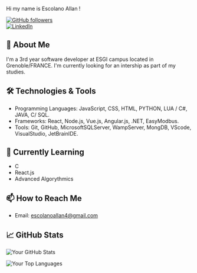 Hi my name is Escolano Allan !

[![GitHub followers](https://img.shields.io/github/followers/EscolanoA?style=social)](https://github.com/EscolanoA) <br>
[![LinkedIn](https://img.shields.io/badge/LinkedIn-MyProfile-blue?style=social&logo=linkedin)](https://www.linkedin.com/in/allan-escolano-87a97b232)

## 🚀 About Me

I'm a 3rd year software developer at ESGI campus located in Grenoble/FRANCE.
I'm currently looking for an intership as part of my studies.

## 🛠️ Technologies & Tools

- Programming Languages: JavaScript, CSS, HTML, PYTHON, LUA / C#, JAVA, C/ SQL.
- Frameworks: React, Node.js, Vue.js, Angular.js, .NET, EasyModbus.
- Tools: Git, GitHub, MicrosoftSQLServer, WampServer, MongDB, VScode, VisualStudio, JetBrainIDE.

## 🌱 Currently Learning

- C
- React.js
- Advanced Algorythmics

## 📫 How to Reach Me

- Email: [escolanoallan4@gmail.com](mailto:escolanoallan4@gmail.com)

## 📈 GitHub Stats

![Your GitHub Stats](https://github-readme-stats.vercel.app/api?username=EscolanoA&show_icons=true&theme=radical)

![Your Top Languages](https://github-readme-stats.vercel.app/api/top-langs/?username=EscolanoA&theme=radical)
